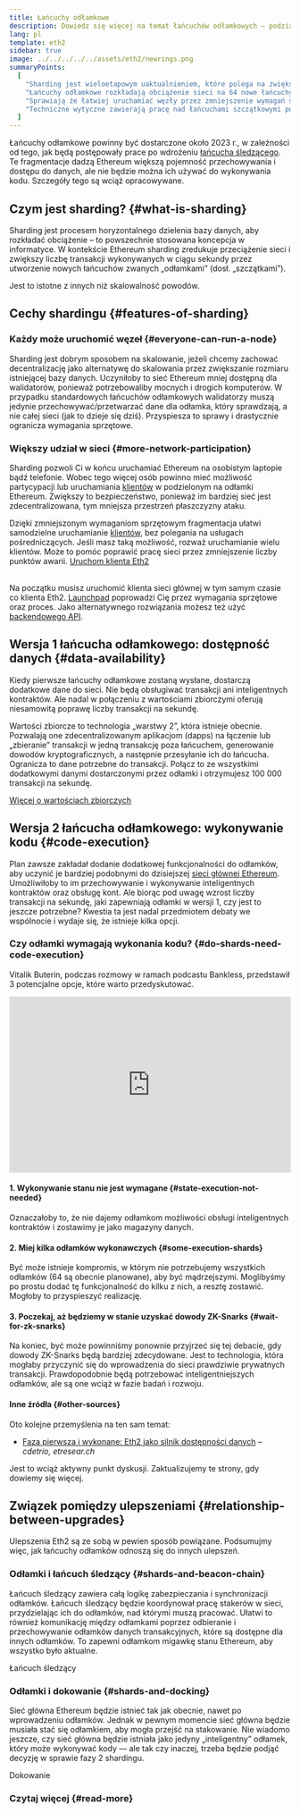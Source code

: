 ```yaml
---
title: Łańcuchy odłamkowe
description: Dowiedz się więcej na temat łańcuchów odłamkowych – podział sieci na drobne kawałki zwiększa transakcyjną pojemność Ethereum i sprawia, że łatwiej ją uruchamiać.
lang: pl
template: eth2
sidebar: true
image: ../../../../../assets/eth2/newrings.png
summaryPoints:
  [
    "Sharding jest wieloetapowym uaktualnieniem, które polega na zwiększeniu skalowalności i pojemności.",
    "Łańcuchy odłamkowe rozkładają obciążenie sieci na 64 nowe łańcuchy.",
    "Sprawiają że łatwiej uruchamiać węzły przez zmniejszenie wymagań sprzętowych",
    "Techniczne wytyczne zawierają pracę nad łańcuchami szczątkowymi podczas „Fazy 1” i potencjalnie „Fazy 2”",
  ]
---
```


<UpgradeStatus date="~2023">
    Łańcuchy odłamkowe powinny być dostarczone około 2023 r., w zależności od tego, jak będą postępowały prace po wdrożeniu <a href="/eth2/beacon-chain/">łańcucha śledzącego</a>. Te fragmentacje dadzą Ethereum większą pojemność przechowywania i dostępu do danych, ale nie będzie można ich używać do wykonywania kodu. Szczegóły tego są wciąż opracowywane.
</UpgradeStatus>

## Czym jest sharding? {#what-is-sharding}

Sharding jest procesem horyzontalnego dzielenia bazy danych, aby rozkładać obciążenie – to powszechnie stosowana koncepcja w informatyce. W kontekście Ethereum sharding zredukuje przeciążenie sieci i zwiększy liczbę transakcji wykonywanych w ciągu sekundy przez utworzenie nowych łańcuchów zwanych „odłamkami” (dosł. „szczątkami”).

Jest to istotne z innych niż skalowalność powodów.

## Cechy shardingu {#features-of-sharding}

### Każdy może uruchomić węzeł {#everyone-can-run-a-node}

Sharding jest dobrym sposobem na skalowanie, jeżeli chcemy zachować decentralizację jako alternatywę do skalowania przez zwiększanie rozmiaru istniejącej bazy danych. Uczyniłoby to sieć Ethereum mniej dostępną dla walidatorów, ponieważ potrzebowaliby mocnych i drogich komputerów. W przypadku standardowych łańcuchów odłamkowych walidatorzy muszą jedynie przechowywać/przetwarzać dane dla odłamka, który sprawdzają, a nie całej sieci (jak to dzieje się dziś). Przyspiesza to sprawy i drastycznie ogranicza wymagania sprzętowe.

### Większy udział w sieci {#more-network-participation}

Sharding pozwoli Ci w końcu uruchamiać Ethereum na osobistym laptopie bądź telefonie. Wobec tego więcej osób powinno mieć możliwość partycypacji lub uruchamiania [klientów](/developers/docs/nodes-and-clients/) w podzielonym na odłamki Ethereum. Zwiększy to bezpieczeństwo, ponieważ im bardziej sieć jest zdecentralizowana, tym mniejsza przestrzeń płaszczyzny ataku.

Dzięki zmniejszonym wymaganiom sprzętowym fragmentacja ułatwi samodzielne uruchamianie [klientów](/developers/docs/nodes-and-clients/), bez polegania na usługach pośredniczących. Jeśli masz taką możliwość, rozważ uruchamianie wielu klientów. Może to pomóc poprawić pracę sieci przez zmniejszenie liczby punktów awarii. [Uruchom klienta Eth2](/eth2/get-involved/)

<br />

<InfoBanner isWarning={true}>
  Na początku musisz uruchomić klienta sieci głównej w tym samym czasie co klienta Eth2. <a href="https://launchpad.ethereum.org" target="_blank">Launchpad</a> poprowadzi Cię przez wymagania sprzętowe oraz proces. Jako alternatywnego rozwiązania możesz też użyć <a href="/developers/docs/apis/backend/#available-libraries">backendowego API</a>.
</InfoBanner>

## Wersja 1 łańcucha odłamkowego: dostępność danych {#data-availability}

Kiedy pierwsze łańcuchy odłamkowe zostaną wysłane, dostarczą dodatkowe dane do sieci. Nie będą obsługiwać transakcji ani inteligentnych kontraktów. Ale nadal w połączeniu z wartościami zbiorczymi oferują niesamowitą poprawę liczby transakcji na sekundę.

Wartości zbiorcze to technologia „warstwy 2”, która istnieje obecnie. Pozwalają one zdecentralizowanym aplikacjom (dapps) na łączenie lub „zbieranie” transakcji w jedną transakcję poza łańcuchem, generowanie dowodów kryptograficznych, a następnie przesyłanie ich do łańcucha. Ogranicza to dane potrzebne do transakcji. Połącz to ze wszystkimi dodatkowymi danymi dostarczonymi przez odłamki i otrzymujesz 100 000 transakcji na sekundę.

[Więcej o wartościach zbiorczych](/developers/docs/layer-2-scaling/)

## Wersja 2 łańcucha odłamkowego: wykonywanie kodu {#code-execution}

Plan zawsze zakładał dodanie dodatkowej funkcjonalności do odłamków, aby uczynić je bardziej podobnymi do dzisiejszej [sieci głównej Ethereum](/glossary/#mainnet). Umożliwiłoby to im przechowywanie i wykonywanie inteligentnych kontraktów oraz obsługę kont. Ale biorąc pod uwagę wzrost liczby transakcji na sekundę, jaki zapewniają odłamki w wersji 1, czy jest to jeszcze potrzebne? Kwestia ta jest nadal przedmiotem debaty we wspólnocie i wydaje się, że istnieje kilka opcji.

### Czy odłamki wymagają wykonania kodu? {#do-shards-need-code-execution}

Vitalik Buterin, podczas rozmowy w ramach podcastu Bankless, przedstawił 3 potencjalne opcje, które warto przedyskutować.

<iframe width="100%" height="315" src="https://www.youtube.com/embed/-R0j5AMUSzA?start=5841" frameborder="0" allow="accelerometer; autoplay; clipboard-write; encrypted-media; gyroscope; picture-in-picture" allowfullscreen mark="crwd-mark"></iframe>

#### 1. Wykonywanie stanu nie jest wymagane {#state-execution-not-needed}

Oznaczałoby to, że nie dajemy odłamkom możliwości obsługi inteligentnych kontraktów i zostawimy je jako magazyny danych.

#### 2. Miej kilka odłamków wykonawczych {#some-execution-shards}

Być może istnieje kompromis, w którym nie potrzebujemy wszystkich odłamków (64 są obecnie planowane), aby być mądrzejszymi. Moglibyśmy po prostu dodać tę funkcjonalność do kilku z nich, a resztę zostawić. Mogłoby to przyspieszyć realizację.

#### 3. Poczekaj, aż będziemy w stanie uzyskać dowody ZK-Snarks {#wait-for-zk-snarks}

Na koniec, być może powinniśmy ponownie przyjrzeć się tej debacie, gdy dowody ZK-Snarks będą bardziej zdecydowane. Jest to technologia, która mogłaby przyczynić się do wprowadzenia do sieci prawdziwie prywatnych transakcji. Prawdopodobnie będą potrzebować inteligentniejszych odłamków, ale są one wciąż w fazie badań i rozwoju.

#### Inne źródła {#other-sources}

Oto kolejne przemyślenia na ten sam temat:

- [Faza pierwsza i wykonane: Eth2 jako silnik dostępności danych](https://ethresear.ch/t/phase-one-and-done-eth2-as-a-data-availability-engine/5269/8) – _cdetrio, etresear.ch_

Jest to wciąż aktywny punkt dyskusji. Zaktualizujemy te strony, gdy dowiemy się więcej.

## Związek pomiędzy ulepszeniami {#relationship-between-upgrades}

Ulepszenia Eth2 są ze sobą w pewien sposób powiązane. Podsumujmy więc, jak łańcuchy odłamków odnoszą się do innych ulepszeń.

### Odłamki i łańcuch śledzący {#shards-and-beacon-chain}

Łańcuch śledzący zawiera całą logikę zabezpieczania i synchronizacji odłamków. Łańcuch śledzący będzie koordynował pracę stakerów w sieci, przydzielając ich do odłamków, nad którymi muszą pracować. Ułatwi to również komunikację między odłamkami poprzez odbieranie i przechowywanie odłamków danych transakcyjnych, które są dostępne dla innych odłamków. To zapewni odłamkom migawkę stanu Ethereum, aby wszystko było aktualne.

<ButtonLink to="/eth2/beacon-chain/">Łańcuch śledzący</ButtonLink>

### Odłamki i dokowanie {#shards-and-docking}

Sieć główna Ethereum będzie istnieć tak jak obecnie, nawet po wprowadzeniu odłamków. Jednak w pewnym momencie sieć główna będzie musiała stać się odłamkiem, aby mogła przejść na stakowanie. Nie wiadomo jeszcze, czy sieć główna będzie istniała jako jedyny „inteligentny” odłamek, który może wykonywać kody — ale tak czy inaczej, trzeba będzie podjąć decyzję w sprawie fazy 2 shardingu.

<ButtonLink to="/eth2/merge/">Dokowanie</ButtonLink>

<Divider />

### Czytaj więcej {#read-more}

<Eth2ShardChainsList />
